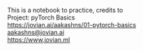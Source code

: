 This is a notebook to practice, credits to<br>
Project: pyTorch Basics<br>
https://jovian.ai/aakashns/01-pytorch-basics<br>
aakashns@jovian.ai<br>
https://www.jovian.ml<br>
